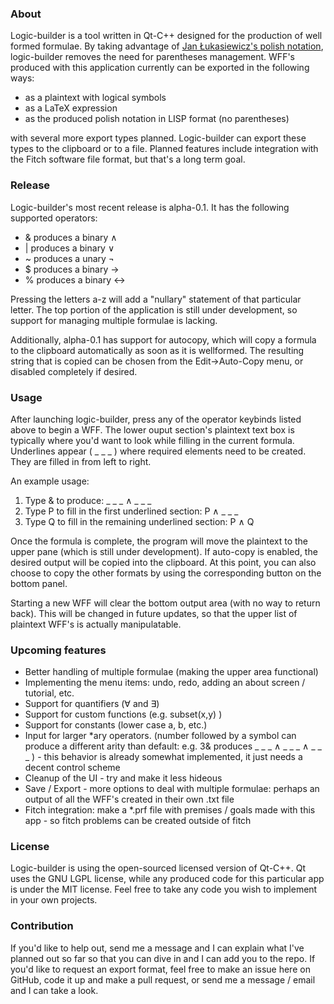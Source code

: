 ### About
Logic-builder is a tool written in Qt-C++ designed for the production of well formed formulae. By taking advantage of [Jan Łukasiewicz's polish notation](https://en.wikipedia.org/wiki/Polish_notation), logic-builder removes the need for parentheses management. WFF's produced with this application currently can be exported in the following ways:
 * as a plaintext with logical symbols
 * as a LaTeX expression 
 * as the produced polish notation in LISP format (no parentheses)
 
with several more export types planned. Logic-builder can export these types to the clipboard or to a file. Planned features include integration with the Fitch software file format, but that's a long term goal.

### Release
Logic-builder's most recent release is alpha-0.1. It has the following supported operators:
 * & produces a binary ∧
 * | produces a binary ∨
 * ~ produces a unary ¬
 * $ produces a binary →
 * % produces a binary ↔
 
Pressing the letters a-z will add a "nullary" statement of that particular letter. The top portion of the application is still under development, so support for managing multiple formulae is lacking.

Additionally, alpha-0.1 has support for autocopy, which will copy a formula to the clipboard automatically as soon as it is wellformed. The resulting string that is copied can be chosen from the Edit->Auto-Copy menu, or disabled completely if desired.
 
### Usage
After launching logic-builder, press any of the operator keybinds listed above to begin a WFF. The lower ouput section's plaintext text box is typically where you'd want to look while filling in the current formula. Underlines appear ( _ _ _ ) where required elements need to be created. They are filled in from left to right.

An example usage:
1. Type & to produce: _ _ _ ∧ _ _ _
2. Type P to fill in the first underlined section: P ∧ _ _ _
3. Type Q to fill in the remaining underlined section: P ∧ Q

Once the formula is complete, the program will move the plaintext to the upper pane (which is still under development). If auto-copy is enabled, the desired output will be copied into the clipboard. At this point, you can also choose to copy the other formats by using the corresponding button on the bottom panel.

Starting a new WFF will clear the bottom output area (with no way to return back). This will be changed in future updates, so that the upper list of plaintext WFF's is actually manipulatable.

### Upcoming features
 * Better handling of multiple formulae (making the upper area functional)
 * Implementing the menu items: undo, redo, adding an about screen / tutorial, etc.
 * Support for quantifiers (∀ and ∃)
 * Support for custom functions (e.g. subset(x,y) )
 * Support for constants (lower case a, b, etc.)
 * Input for larger *ary operators. (number followed by a symbol can produce a different arity than default: e.g. 3& produces _ _ _ ∧ _ _ _ ∧ _ _ _ ) - this behavior is already somewhat implemented, it just needs a decent control scheme
 * Cleanup of the UI - try and make it less hideous
 * Save / Export - more options to deal with multiple formulae: perhaps an output of all the WFF's created in their own .txt file
 * Fitch integration: make a *.prf file with premises / goals made with this app - so fitch problems can be created outside of fitch
 

### License
Logic-builder is using the open-sourced licensed version of Qt-C++. Qt uses the GNU LGPL license, while any produced code for this particular app is under the MIT license. Feel free to take any code you wish to implement in your own projects.

### Contribution
If you'd like to help out, send me a message and I can explain what I've planned out so far so that you can dive in and I can add you to the repo. If you'd like to request an export format, feel free to make an issue here on GitHub, code it up and make a pull request, or send me a message / email and I can take a look.
